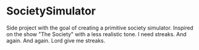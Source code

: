 # SocietySimulator
Side project with the goal of creating a primitive society simulator. Inspired on the show "The Society" with a less realistic tone. I need streaks. And again. And again.
Lord give me streaks.
